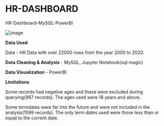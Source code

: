 # HR-DASHBOARD
HR-Dashboard-MySQL-PowerBI

![image](https://github.com/samming25/HR-DASHBOARD-/assets/100364932/ed04f24d-55a8-4aa5-b893-a05795a53652)


**Data Used**

Data - HR Data with over 22000 rows from the year 2000 to 2020.

**Data Cleaning & Analysis** - MySQL, Jupyter Notebook(sql magic)

**Data Visualization** - PowerBI


**Limitations**

Some records had negative ages and these were excluded during querying(967 records). The ages used were 18 years and above.

Some termdates were far into the future and were not included in the analysis(1599 records). The only term dates used were those less than or equal to the current date.
